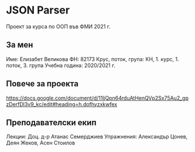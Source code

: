 # JSON Parser
Проект за курса по ООП във ФМИ 2021 г.

## За мен
Име: Елизабет Великова
ФН: 82173
Крус, поток, група: КН, 1. курс, 1. поток, 3. група
Учебна година: 2020/2021 г.

## Повече за проекта
https://docs.google.com/document/d/11ljQpn64rduAtHenQVp2Sx75Au2_gpzDerfDl3v9_kc/edit#heading=h.dofhyzxkwfex
 
## Преподавателски екип

Лекции: Доц. д-р Атанас Семерджиев
Упражнения: Александър Цонев, Деян Жеков, Асен Стоилов
